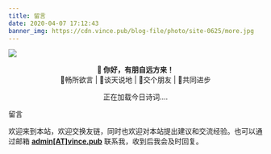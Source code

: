 ```yaml
---
title: 留言
date: 2020-04-07 17:12:43
banner_img: https://cdn.vince.pub/blog-file/photo/site-0625/more.jpg
---
```

<img src="https://cdn.vince.pub/blog-file/photo/site-0625/editor.svg" class="rounded mx-auto d-block mt-5" style="width:auto; height:auto;"><br>
<p style="text-align:center"><strong>🎉 你好，有朋自远方来！</strong><br>📝畅所欲言 | 🔌谈天说地 | 🚩交个朋友 | 🚀共同进步</p>
<div style="text-align:center">
<span id="jinrishici-sentence">正在加载今日诗词....</span>
<script src="https://sdk.jinrishici.com/v2/browser/jinrishici.js" charset="utf-8"></script>
</div>
<p class="note note-success">留言</p>
<p> 欢迎来到本站，欢迎交换友链，同时也欢迎对本站提出建议和交流经验。也可以通过邮箱 <strong><a href="mailto:admin@vince.pub">admin[AT]vince.pub</a></strong> 联系我，收到后我会及时回复。</p>
<script src="https://cdn.jsdelivr.net/npm/minivaline@2/dist/MiniValine.min.js"></script>
<div class="comment"></div>
<script>
    new MiniValine({
        el: '.comment',
        appId: 'DUOV5j8BiO7vBmQQThJ1FdG9-gzGzoHsz',
        appKey: 'ozEYAytxrQVKfng2pSzcp2wl',
        placeholder: '🍉 欢迎留言'
    });
</script>